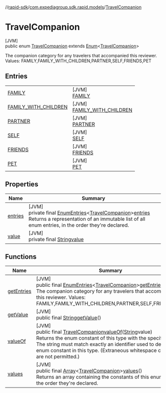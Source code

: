 //[rapid-sdk](../../../index.md)/[com.expediagroup.sdk.rapid.models](../index.md)/[TravelCompanion](index.md)

# TravelCompanion

[JVM]\
public enum [TravelCompanion](index.md) extends [Enum](https://docs.oracle.com/javase/8/docs/api/java/lang/Enum.html)&lt;[TravelCompanion](index.md)&gt;

The companion category for any travelers that accompanied this reviewer. Values: FAMILY,FAMILY_WITH_CHILDREN,PARTNER,SELF,FRIENDS,PET

## Entries

| | |
|---|---|
| [FAMILY](-f-a-m-i-l-y/index.md) | [JVM]<br>[FAMILY](-f-a-m-i-l-y/index.md) |
| [FAMILY_WITH_CHILDREN](-f-a-m-i-l-y_-w-i-t-h_-c-h-i-l-d-r-e-n/index.md) | [JVM]<br>[FAMILY_WITH_CHILDREN](-f-a-m-i-l-y_-w-i-t-h_-c-h-i-l-d-r-e-n/index.md) |
| [PARTNER](-p-a-r-t-n-e-r/index.md) | [JVM]<br>[PARTNER](-p-a-r-t-n-e-r/index.md) |
| [SELF](-s-e-l-f/index.md) | [JVM]<br>[SELF](-s-e-l-f/index.md) |
| [FRIENDS](-f-r-i-e-n-d-s/index.md) | [JVM]<br>[FRIENDS](-f-r-i-e-n-d-s/index.md) |
| [PET](-p-e-t/index.md) | [JVM]<br>[PET](-p-e-t/index.md) |

## Properties

| Name | Summary |
|---|---|
| [entries](index.md#-1281829293%2FProperties%2F700308213) | [JVM]<br>private final [EnumEntries](https://kotlinlang.org/api/latest/jvm/stdlib/kotlin.enums/-enum-entries/index.html)&lt;[TravelCompanion](index.md)&gt;[entries](index.md#-1281829293%2FProperties%2F700308213)<br>Returns a representation of an immutable list of all enum entries, in the order they're declared. |
| [value](index.md#-1560450542%2FProperties%2F700308213) | [JVM]<br>private final [String](https://docs.oracle.com/javase/8/docs/api/java/lang/String.html)[value](index.md#-1560450542%2FProperties%2F700308213) |

## Functions

| Name | Summary |
|---|---|
| [getEntries](get-entries.md) | [JVM]<br>public final [EnumEntries](https://kotlinlang.org/api/latest/jvm/stdlib/kotlin.enums/-enum-entries/index.html)&lt;[TravelCompanion](index.md)&gt;[getEntries](get-entries.md)()<br>The companion category for any travelers that accompanied this reviewer. Values: FAMILY,FAMILY_WITH_CHILDREN,PARTNER,SELF,FRIENDS,PET |
| [getValue](get-value.md) | [JVM]<br>public final [String](https://docs.oracle.com/javase/8/docs/api/java/lang/String.html)[getValue](get-value.md)() |
| [valueOf](value-of.md) | [JVM]<br>public final [TravelCompanion](index.md)[valueOf](value-of.md)([String](https://docs.oracle.com/javase/8/docs/api/java/lang/String.html)value)<br>Returns the enum constant of this type with the specified name. The string must match exactly an identifier used to declare an enum constant in this type. (Extraneous whitespace characters are not permitted.) |
| [values](values.md) | [JVM]<br>public final [Array](https://kotlinlang.org/api/latest/jvm/stdlib/kotlin/-array/index.html)&lt;[TravelCompanion](index.md)&gt;[values](values.md)()<br>Returns an array containing the constants of this enum type, in the order they're declared. |
